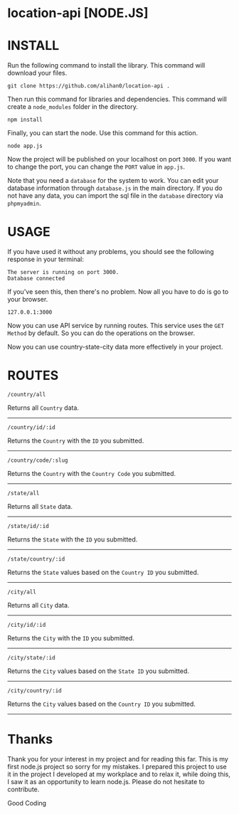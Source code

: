 # location-api [NODE.JS]

# INSTALL
Run the following command to install the library. This command will download your files.
```
git clone https://github.com/alihan0/location-api .
```

Then run this command for libraries and dependencies. This command will create a `node_modules` folder in the directory.
```
npm install
```

Finally, you can start the node. Use this command for this action.
```
node app.js
```

Now the project will be published on your localhost on port `3000`. If you want to change the port, you can change the `PORT` value in `app.js`.

Note that you need a `database` for the system to work. You can edit your database information through `database.js` in the main directory. If you do not have any data, you can import the sql file in the `database` directory via `phpmyadmin`.

# USAGE
If you have used it without any problems, you should see the following response in your terminal:
```
The server is running on port 3000.
Database connected
```

If you've seen this, then there's no problem. Now all you have to do is go to your browser.
```
127.0.0.1:3000
```

Now you can use API service by running routes. This service uses the `GET Method` by default. So you can do the operations on the browser.

Now you can use country-state-city data more effectively in your project.

# ROUTES 

```
/country/all
```
 Returns all `Country` data. 
 
----------------------------

```
/country/id/:id
```
Returns the `Country` with the `ID` you submitted.

--------------------------------------------------

```
/country/code/:slug
```
Returns the `Country` with the `Country Code` you submitted.

------------------------------------------------------------

```
/state/all
```
 Returns all `State` data. 
 
----------------------------

```
/state/id/:id
```
Returns the `State` with the `ID` you submitted.

--------------------------------------------------

```
/state/country/:id
```
Returns the `State` values based on the `Country ID` you submitted.

-------------------------------------------------------------------

```
/city/all
```
 Returns all `City` data. 
 
----------------------------

```
/city/id/:id
```
Returns the `City` with the `ID` you submitted.

--------------------------------------------------

```
/city/state/:id
```
Returns the `City` values based on the `State ID` you submitted.

----------------------------------------------------------------

```
/city/country/:id
```
Returns the `City` values based on the `Country ID` you submitted.

-------------------------------------------------------------------

# Thanks

Thank you for your interest in my project and for reading this far. This is my first node.js project so sorry for my mistakes. I prepared this project to use it in the project I developed at my workplace and to relax it, while doing this, I saw it as an opportunity to learn node.js. Please do not hesitate to contribute.

Good Coding
